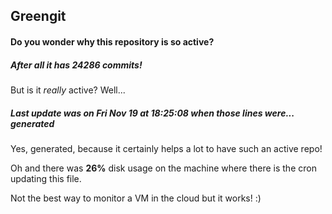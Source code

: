 ## Greengit

#### Do you wonder why this repository is so active?

##### After all it has 24286 commits!

But is it *really* active? Well...

##### Last update was on Fri Nov 19 at 18:25:08 when those lines were... generated

Yes, generated, because it certainly helps a lot to have such an active repo!

Oh and there was **26%** disk usage on the machine
where there is the cron updating this file.

Not the best way to monitor a VM in the cloud but it works! :)
